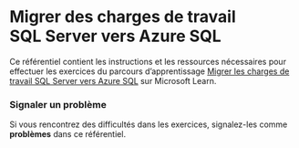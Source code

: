 # Migrer des charges de travail SQL Server vers Azure SQL

Ce référentiel contient les instructions et les ressources nécessaires pour effectuer les exercices du parcours d’apprentissage [Migrer les charges de travail SQL Server vers Azure SQL](https://learn.microsoft.com/training/paths/migrate-sql-workloads-azure/) sur Microsoft Learn.

### Signaler un problème

Si vous rencontrez des difficultés dans les exercices, signalez-les comme **problèmes** dans ce référentiel.